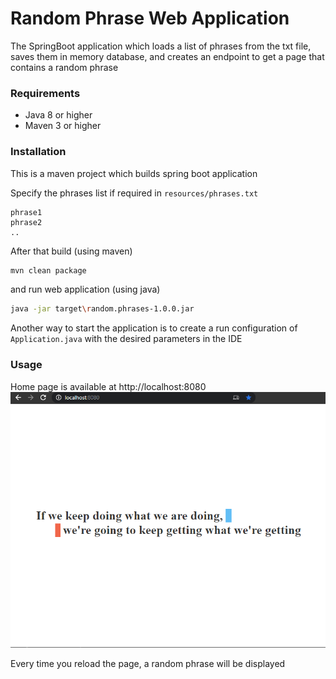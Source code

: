 # Random Phrase Web Application

The SpringBoot application which loads a list of phrases from the txt file,
saves them in memory database, and creates an endpoint to get a page that contains a random phrase

### Requirements
* Java 8 or higher
* Maven 3 or higher 

### Installation
This is a maven project which builds spring boot application

Specify the phrases list if required in `resources/phrases.txt`
```
phrase1
phrase2
..
```

After that build (using maven)
```sh
mvn clean package
```
and run web application (using java)
```sh
java -jar target\random.phrases-1.0.0.jar
```



Another way to start the application is to create a run configuration of `Application.java` with the desired parameters in the IDE

### Usage

Home page is available at http://localhost:8080
![](https://raw.githubusercontent.com/sergey-khol/random-phrase-web-server/master/readme_result.png)

Every time you reload the page, a random phrase will be displayed
